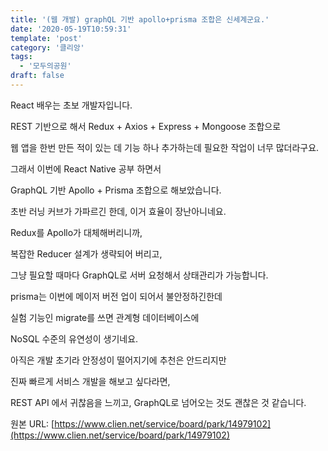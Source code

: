 ```yaml
---
title: '(웹 개발) graphQL 기반 apollo+prisma 조합은 신세계군요.'
date: '2020-05-19T10:59:31'
template: 'post'
category: '클리앙'
tags: 
  - '모두의공원'
draft: false
---
```


React 배우는 초보 개발자입니다.

REST 기반으로 해서 Redux + Axios + Express + Mongoose 조합으로

웹 앱을 한번 만든 적이 있는 데 기능 하나 추가하는데 필요한 작업이 너무 많더라구요.

  

그래서 이번에 React Native 공부 하면서 

GraphQL 기반 Apollo + Prisma 조합으로 해보았습니다.

초반 러닝 커브가 가파르긴 한데, 이거 효율이 장난아니네요. 

  

Redux를 Apollo가 대체해버리니까, 

복잡한 Reducer 설계가 생략되어 버리고,

그냥 필요할 때마다 GraphQL로 서버 요청해서 상태관리가 가능합니다. 

  

prisma는 이번에 메이저 버전 업이 되어서 불안정하긴한데

실험 기능인 migrate를 쓰면 관계형 데이터베이스에

NoSQL 수준의 유연성이 생기네요. 

  

아직은 개발 초기라 안정성이 떨어지기에 추천은 안드리지만

진짜 빠르게 서비스 개발을 해보고 싶다라면, 

REST API 에서 귀찮음을 느끼고, GraphQL로 넘어오는 것도 괜찮은 것 같습니다.

원본 URL: [https://www.clien.net/service/board/park/14979102](https://www.clien.net/service/board/park/14979102)